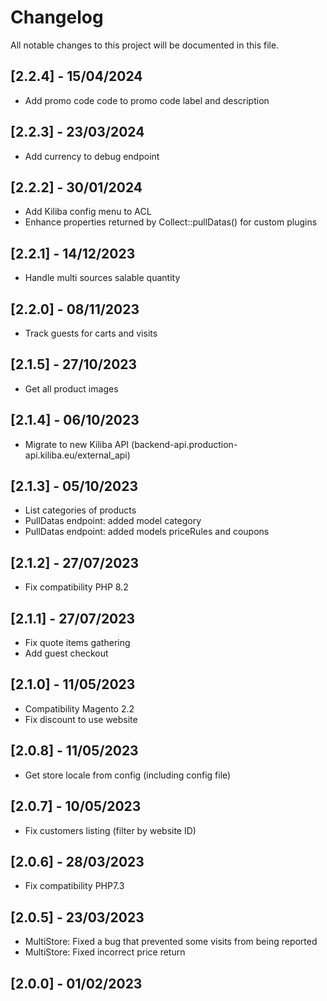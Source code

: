 # Changelog
All notable changes to this project will be documented in this file.

## [2.2.4] - 15/04/2024
- Add promo code code to promo code label and description
## [2.2.3] - 23/03/2024
- Add currency to debug endpoint
## [2.2.2] - 30/01/2024
- Add Kiliba config menu to ACL
- Enhance properties returned by Collect::pullDatas() for custom plugins
## [2.2.1] - 14/12/2023
- Handle multi sources salable quantity
## [2.2.0] - 08/11/2023
- Track guests for carts and visits
## [2.1.5] - 27/10/2023
- Get all product images
## [2.1.4] - 06/10/2023
- Migrate to new Kiliba API (backend-api.production-api.kiliba.eu/external_api)
## [2.1.3] - 05/10/2023
- List categories of products
- PullDatas endpoint: added model category
- PullDatas endpoint: added models priceRules and coupons
## [2.1.2] - 27/07/2023
- Fix compatibility PHP 8.2
## [2.1.1] - 27/07/2023
- Fix quote items gathering
- Add guest checkout
## [2.1.0] - 11/05/2023
- Compatibility Magento 2.2
- Fix discount to use website
## [2.0.8] - 11/05/2023
- Get store locale from config (including config file)
## [2.0.7] - 10/05/2023
- Fix customers listing (filter by website ID)
## [2.0.6] - 28/03/2023
- Fix compatibility PHP7.3
## [2.0.5] - 23/03/2023
- MultiStore: Fixed a bug that prevented some visits from being reported
- MultiStore: Fixed incorrect price return
## [2.0.0] - 01/02/2023
